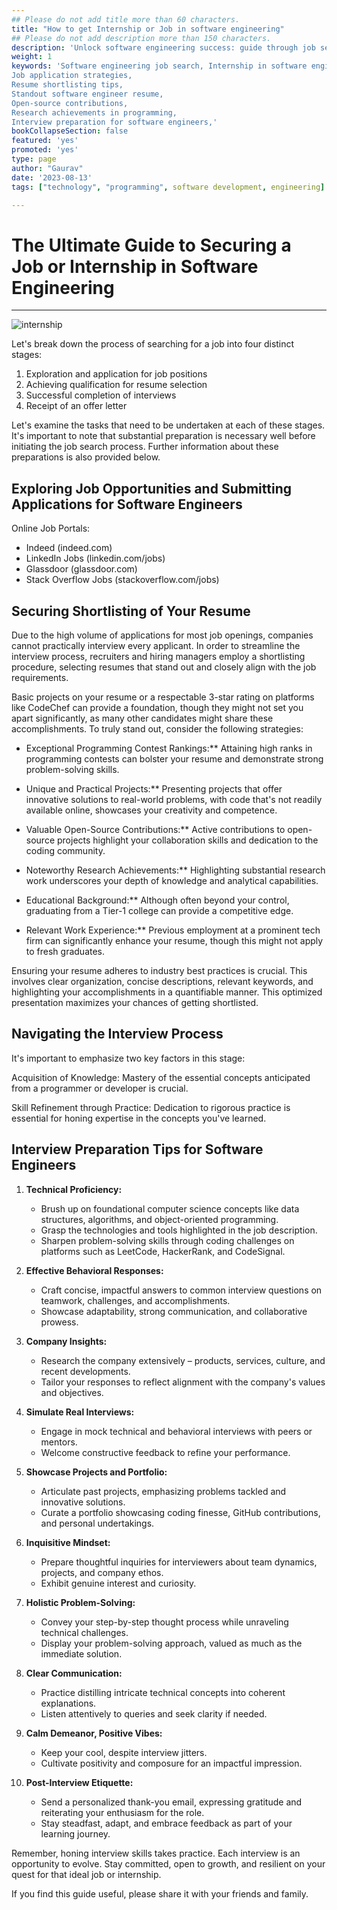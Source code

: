 ```yaml
---
## Please do not add title more than 60 characters.
title: "How to get Internship or Job in software engineering"
## Please do not add description more than 150 characters.
description: 'Unlock software engineering success: guide through job search, resume, interviews & offers. Stand out, excel & start your journey now!'
weight: 1
keywords: 'Software engineering job search, Internship in software engineering,
Job application strategies,
Resume shortlisting tips,
Standout software engineer resume,
Open-source contributions,
Research achievements in programming,
Interview preparation for software engineers,'
bookCollapseSection: false
featured: 'yes'
promoted: 'yes'
type: page
author: "Gaurav"
date: '2023-08-13'
tags: ["technology", "programming", software development, engineering]

---
```


<!-- {{< blockquote author="Ray Dalio" quote="Principles are ways of successfully dealing with reality to get what you want out of life." >}} -->

# The Ultimate Guide to Securing a Job or Internship in Software Engineering

---

![internship](../../../images/internship.webp)

Let's break down the process of searching for a job into four distinct stages:

1. Exploration and application for job positions
2. Achieving qualification for resume selection
3. Successful completion of interviews
4. Receipt of an offer letter

Let's examine the tasks that need to be undertaken at each of these stages. It's important to note that substantial preparation is necessary well before initiating the job search process. Further information about these preparations is also provided below.

## Exploring Job Opportunities and Submitting Applications for Software Engineers

Online Job Portals:

- Indeed (indeed.com)
- LinkedIn Jobs (linkedin.com/jobs)
- Glassdoor (glassdoor.com)
- Stack Overflow Jobs (stackoverflow.com/jobs)

## Securing Shortlisting of Your Resume

Due to the high volume of applications for most job openings, companies cannot practically interview every applicant. In order to streamline the interview process, recruiters and hiring managers employ a shortlisting procedure, selecting resumes that stand out and closely align with the job requirements.

Basic projects on your resume or a respectable 3-star rating on platforms like CodeChef can provide a foundation, though they might not set you apart significantly, as many other candidates might share these accomplishments. To truly stand out, consider the following strategies:

- Exceptional Programming Contest Rankings:\*\*
  Attaining high ranks in programming contests can bolster your resume and demonstrate strong problem-solving skills.

- Unique and Practical Projects:\*\*
  Presenting projects that offer innovative solutions to real-world problems, with code that's not readily available online, showcases your creativity and competence.

- Valuable Open-Source Contributions:\*\*
  Active contributions to open-source projects highlight your collaboration skills and dedication to the coding community.

- Noteworthy Research Achievements:\*\*
  Highlighting substantial research work underscores your depth of knowledge and analytical capabilities.

- Educational Background:\*\*
  Although often beyond your control, graduating from a Tier-1 college can provide a competitive edge.

- Relevant Work Experience:\*\*
  Previous employment at a prominent tech firm can significantly enhance your resume, though this might not apply to fresh graduates.

Ensuring your resume adheres to industry best practices is crucial. This involves clear organization, concise descriptions, relevant keywords, and highlighting your accomplishments in a quantifiable manner. This optimized presentation maximizes your chances of getting shortlisted.

## Navigating the Interview Process

It's important to emphasize two key factors in this stage:

Acquisition of Knowledge: Mastery of the essential concepts anticipated from a programmer or developer is crucial.

Skill Refinement through Practice: Dedication to rigorous practice is essential for honing expertise in the concepts you've learned.

## Interview Preparation Tips for Software Engineers

1. **Technical Proficiency:**

   - Brush up on foundational computer science concepts like data structures, algorithms, and object-oriented programming.
   - Grasp the technologies and tools highlighted in the job description.
   - Sharpen problem-solving skills through coding challenges on platforms such as LeetCode, HackerRank, and CodeSignal.

2. **Effective Behavioral Responses:**

   - Craft concise, impactful answers to common interview questions on teamwork, challenges, and accomplishments.
   - Showcase adaptability, strong communication, and collaborative prowess.

3. **Company Insights:**

   - Research the company extensively – products, services, culture, and recent developments.
   - Tailor your responses to reflect alignment with the company's values and objectives.

4. **Simulate Real Interviews:**

   - Engage in mock technical and behavioral interviews with peers or mentors.
   - Welcome constructive feedback to refine your performance.

5. **Showcase Projects and Portfolio:**

   - Articulate past projects, emphasizing problems tackled and innovative solutions.
   - Curate a portfolio showcasing coding finesse, GitHub contributions, and personal undertakings.

6. **Inquisitive Mindset:**

   - Prepare thoughtful inquiries for interviewers about team dynamics, projects, and company ethos.
   - Exhibit genuine interest and curiosity.

7. **Holistic Problem-Solving:**

   - Convey your step-by-step thought process while unraveling technical challenges.
   - Display your problem-solving approach, valued as much as the immediate solution.

8. **Clear Communication:**

   - Practice distilling intricate technical concepts into coherent explanations.
   - Listen attentively to queries and seek clarity if needed.

9. **Calm Demeanor, Positive Vibes:**

   - Keep your cool, despite interview jitters.
   - Cultivate positivity and composure for an impactful impression.

10. **Post-Interview Etiquette:**
    - Send a personalized thank-you email, expressing gratitude and reiterating your enthusiasm for the role.
    - Stay steadfast, adapt, and embrace feedback as part of your learning journey.

Remember, honing interview skills takes practice. Each interview is an opportunity to evolve. Stay committed, open to growth, and resilient on your quest for that ideal job or internship.

If you find this guide useful, please share it with your friends and family.

